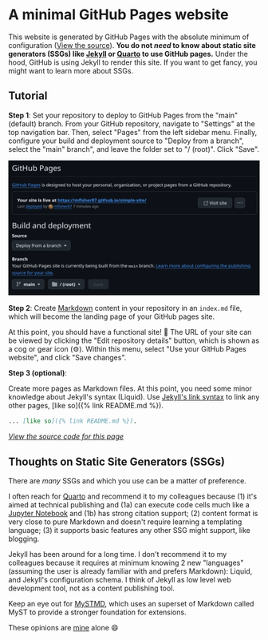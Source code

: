 # A minimal GitHub Pages website

This website is generated by GitHub Pages with the absolute minimum of configuration
([View the source](https://github.com/mfisher87/simple-site)).
**You do not _need_ to know about static site generators (SSGs) like [Jekyll](https://jekyllrb.com/) or [Quarto](https://quarto.org) to use GitHub pages.**
Under the hood, GitHub is using Jekyll to render this site.
If you want to get fancy, you might want to learn more about SSGs.

## Tutorial

**Step 1**:
Set your repository to deploy to GitHub Pages from the "main" (default) branch.
From your GitHub repository, navigate to "Settings" at the top navigation bar.
Then, select "Pages" from the left sidebar menu.
Finally, configure your build and deployment source to "Deploy from a branch", select
the "main" branch", and leave the folder set to "/ (root)".
Click "Save".

![Deploy from the "main" branch's root (`/`) directory](/github-pages-deploy-from-main.png)


**Step 2**:
Create [Markdown](https://www.markdownguide.org/) content in your repository in an
`index.md` file, which will become the landing page of your GitHub pages site.

At this point, you should have a functional site! :tada:
The URL of your site can be viewed by clicking the "Edit repository details" button,
which is shown as a cog or gear icon (:gear:).
Within this menu, select "Use your GitHub Pages website", and click "Save changes".


**Step 3 (optional)**:

Create more pages as Markdown files.
At this point, you need some minor knowledge about Jekyll's syntax (Liquid).
Use [Jekyll's link syntax](https://jekyllrb.com/docs/liquid/tags/#link) to link any other pages, [like so]({% link README.md %}).

```markdown
... [like so]({% link README.md %}).
```

[_View the source code for this page_](https://github.com/mfisher87/simple-site/blob/main/index.md?plain=1)


## Thoughts on Static Site Generators (SSGs)

There are _many_ SSGs and which you use can be a matter of preference.

I often reach for [Quarto](https://quarto.org) and recommend it to my colleagues because
(1) it's aimed at technical publishing and (1a) can execute code cells much like a
[Jupyter Notebook](https://jupyter.org/) and (1b) has strong citation support; (2)
content format is very close to pure Markdown and doesn't require learning a templating
language; (3) it supports basic features any other SSG might support, like blogging.

Jekyll has been around for a long time. I don't recommend it to my colleagues because it
requires at minimum knowing 2 new "languages" (assuming the user is already familiar
with and prefers Markdown): Liquid, and Jekyll's configuration schema. I think of Jekyll
as low level web development tool, not as a content publishing tool.

Keep an eye out for [MySTMD](https://mystmd.org/), which uses an superset of Markdown
called MyST to provide a stronger foundation for extensions.

These opinions are [mine](https://mfisher87.github.io) alone :smile:
